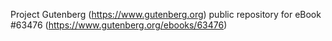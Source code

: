 Project Gutenberg (https://www.gutenberg.org) public repository for eBook #63476 (https://www.gutenberg.org/ebooks/63476)
